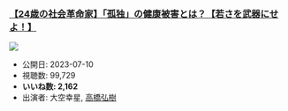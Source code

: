### [【24歳の社会革命家】「孤独」の健康被害とは？【若さを武器にせよ！】](https://www.youtube.com/watch?v=gUyjAj6Z4_c)
[![](https://img.youtube.com/vi/gUyjAj6Z4_c/sddefault.jpg)](https://www.youtube.com/watch?v=gUyjAj6Z4_c)
-   公開日: 2023-07-10
-   視聴数: 99,729
-   **いいね数: 2,162**
-   出演者: 大空幸星, [高橋弘樹](/rehacq_fan/people/高橋弘樹 "wikilink")
